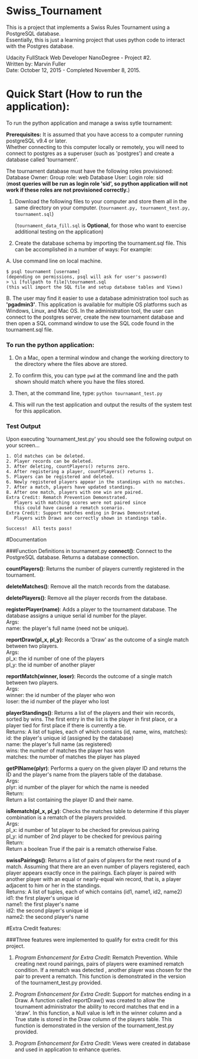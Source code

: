 
# Swiss_Tournament

This is a project that implements a Swiss Rules Tournament using a PostgreSQL database.  
Essentially, this is just a learning project that uses python code to interact with the Postgres database.

Udacity FullStack Web Developer NanoDegree - Project #2.  
Written by: Marvin Fuller  
Date: October 12, 2015 - Completed November 8, 2015.  


# Quick Start (How to run the application):
To run the python application and manage a swiss sytle tournament:

**Prerequisites:**
It is assumed that you have access to a computer running postgreSQL v9.4 or later.  
Whether connecting to this computer locally or remotely, you will need to 
connect to postgres as a superuser (such as 'postgres') and create a database called
'tournament'.
    
The tournament database must have the following roles provisioned:
Database Owner: Group role: web
Database User: Login role: sid  
(**most queries will be run as login role 'sid', so python application 
will not work if these roles are not provisioned correctly.**)
    
1. Download the following files to your computer and store them all in the same directory on your computer.
     (`tournament.py, tournament_test.py, tournament.sql`)

   (`tournament_data_fill.sql` is **Optional**, for those who want to exercise 
   additional testing on the application)

2. Create the database schema by importing the tournament.sql file.
   This can be accomplished in a number of ways:
   For example:

  A. Use command line on local machine.
```
$ psql tournament [username]
(depending on permissions, psql will ask for user's password)
> \i [fullpath to file]\tournament.sql
(this will import the SQL file and setup database tables and Views)
```  

  B. The user may find it easier to use a database administration tool 
   such as **'pgadmin3'**.  This application is available for multiple OS
   platforms such as Windows, Linux, and Mac  OS.  In the administration 
   tool, the user can connect to the postgres server, create the new tournament
   database and then open a SQL command window to use the SQL code found 
   in the tournament.sql file.

### To run the python application:

1. On a Mac, open a terminal window and change the working directory 
   to the directory where the files above are stored.

2. To confirm this, you can type `pwd` at the command line and the 
   path shown should match where you have the files stored.

3. Then, at the command line, type: `python tournamant_test.py`
  
4. This will run the test application and output the results of the 
       system test for this application.

### Test Output

Upon executing 'tournament_test.py' you should see the following output on your screen...

```
1. Old matches can be deleted.
2. Player records can be deleted.
3. After deleting, countPlayers() returns zero.
4. After registering a player, countPlayers() returns 1.
5. Players can be registered and deleted.
6. Newly registered players appear in the standings with no matches.
7. After a match, players have updated standings.
8. After one match, players with one win are paired.
Extra Credit: Rematch Prevention Demonstrated. 
   Players with matching scores were not paired since 
   this could have caused a rematch scenario.
Extra Credit: Support matches ending in Draws Demonstrated. 
   Players with Draws are correctly shown in standings table.

Success!  All tests pass!
```



#Documentation

###Function Definitions in tournament.py
**connect()**: Connect to the PostgreSQL database.  Returns a database connection.

**countPlayers()**: Returns the number of players currently registered in the tournament.

**deleteMatches()**: Remove all the match records from the database.

**deletePlayers()**: Remove all the player records from the database.

**registerPlayer(name)**: Adds a player to the tournament database. The database 
assigns a unique serial id number for the player.  
Args:  
  name: the player's full name (need not be unique).

**reportDraw(pl_x, pl_y)**: Records a 'Draw' as the outcome of a single match between two players.  
Args:  
  pl_x:  the id number of one of the players  
  pl_y:  the id number of another player  

**reportMatch(winner, loser)**: Records the outcome of a single match between two players.  
Args:  
  winner:  the id number of the player who won  
  loser:  the id number of the player who lost  
            
**playerStandings()**: Returns a list of the players and their win records, sorted by wins. The first entry in the list is the player in first place, or a player tied for first place if there is currently a tie.  
Returns:
  A list of tuples, each of which contains (id, name, wins, matches):  
   id: the player's unique id (assigned by the database)  
   name: the player's full name (as registered)  
   wins: the number of matches the player has won  
   matches: the number of matches the player has played  
              
**getPlName(plyr)**: Performs a query on the given player ID and returns the ID and the player's name from the players table
   of the database.  
Args:  
  plyr: id number of the player for which the name is needed  
Return:  
   Return a list containing the player ID and their name.  

**isRematch(pl_x, pl_y)**: Checks the matches table to determine if this player combination is a rematch of the players provided.  
Args:  
  pl_x: id number of 1st player to be checked for previous pairing  
  pl_y: id number of 2nd player to be checked for previous pairing  
Return:  
  Return a boolean True if the pair is a rematch otherwise False.  

**swissPairings()**: Returns a list of pairs of players for the next round of a match. Assuming that there are an even number of players registered, each player appears exactly once in the pairings.  Each player is paired with another
   player with an equal or nearly-equal win record, that is, a player adjacent to him or her in the standings.  
Returns:
  A list of tuples, each of which contains (id1, name1, id2, name2)  
   id1: the first player's unique id  
   name1: the first player's name  
   id2: the second player's unique id  
   name2: the second player's name  


#Extra Credit features:

###Three features were implemented to qualify for extra credit for this project.

1. *Program Enhancement for Extra Credit*: Rematch Prevention.  While creating 
next round pairings, pairs of players were examined rematch condition.  If a 
rematch was detected , another player was chosen for the pair to prevent a 
rematch.  This function is demonstrated in the version of the tournament_test.py provided.

2. *Program Enhancement for Extra Credit*: Support for matches ending in a Draw.
A function called reportDraw() was created to allow the tournament administrator 
the ability to record matches that end in a 'draw'.  In this function, a Null 
value is left in the winner column and a True state is stored in the Draw 
column of the players table.  This function is demonstrated in the version 
of the tournament_test.py provided.

3. *Program Enhancement for Extra Credit*: Views were created in database and 
used in application to enhance queries.
